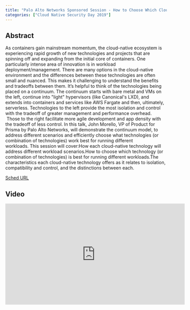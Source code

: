 ```yaml
---
title: "Palo Alto Networks Sponsored Session - How to Choose Which Cloud Native Technologies Work Best for Specific Workloads - John Morello, Palo Alto Networks"
categories: ["Cloud Native Security Day 2019"]
---
```


## Abstract

As containers gain mainstream momentum, the cloud-native ecosystem is experiencing rapid growth of new technologies and projects that are spinning off and expanding from the initial core of containers. One particularly intense area of innovation is in workload deployment/management. There are many options in the cloud-native environment and the differences between these technologies are often small and nuanced. This makes it challenging to understand the benefits and tradeoffs between them. It’s helpful to think of the technologies being placed on a continuum. The continuum starts with bare metal and VMs on the left, continue into "light" hypervisors (like Canonical's LXD), and extends into containers and services like AWS Fargate and then, ultimately, serverless. Technologies to the left provide the most isolation and control with the tradeoff of greater management and performance overhead.  Those to the right facilitate more agile development and app density with the tradeoff of less control. In this talk, John Morello, VP of Product for Prisma by Palo Alto Networks, will demonstrate the continuum model, to address different scenarios and efficiently choose what technologies (or combination of technologies) work best for running different workloads. This session will cover:How each cloud-native technology will address different workload scenarios.How to choose which technology (or combination of technologies) is best for running different workloads.The characteristics each cloud-native technology offers as it relates to isolation, compatibility and control, and the distinctions between each.

[Sched URL](https://cloudnativesecurityday2019.sched.com/event/d7596080a2aaa216cc4292a446615f70)

## Video

<iframe width='560' height='315' src='https://www.youtube.com/embed/QX9owMLTrXU' frameborder='0' allow='accelerometer; autoplay; encrypted-media; gyroscope; picture-in-picture' allowfullscreen></iframe>
